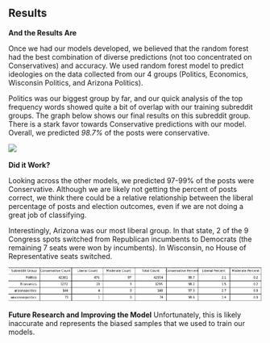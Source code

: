 ## Results

**And the Results Are**

Once we had our models developed, we believed that the random forest had the best combination of diverse predictions (not too concentrated on Conservatives) and accuracy. We used random forest model to predict ideologies on the data collected from our 4 groups (Politics, Economics, Wisconsin Politics, and Arizona Politics).

Politics was our biggest group by far, and our quick analysis of the top frequency words showed quite a bit of overlap with our training subreddit groups. The graph below shows our final results on this subreddit group. There is a stark favor towards Conservative predictions with our model. Overall, we predicted *98.7%* of the posts were conservative.

<img src="./../images/Predictions_results.jpeg?raw=true"/>



**Did it Work?**

Looking across the other models, we predicted 97-99% of the posts were Conservative. Although we are likely not getting the percent of posts correct, we think there could be a relative relationship between the liberal percentage of posts and election outcomes, even if we are not doing a great job of classifying.

Interestingly, Arizona was our most liberal group. In that state, 2 of the 9 Congress spots switched from Republican incumbents to Democrats (the remaining 7 seats were won by incumbents). In Wisconsin, no House of Representative seats switched.

<img src="./../images/test-groups.jpeg?raw=true"/>



**Future Research and Improving the Model**
Unfortunately, this is likely inaccurate and represents the biased samples that we used to train our models.
